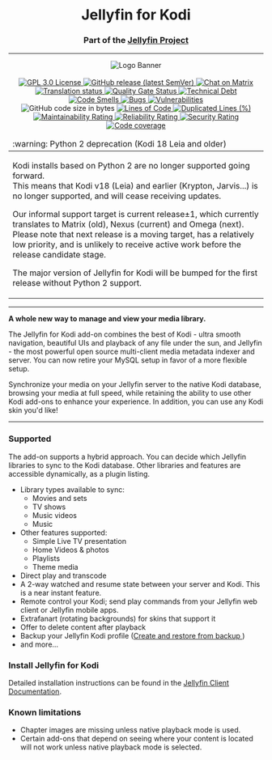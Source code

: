 <h1 align="center">Jellyfin for Kodi</h1>
<h3 align="center">Part of the <a href="https://jellyfin.org">Jellyfin Project</a></h3>

---

<p align="center">
<img alt="Logo Banner" src="https://raw.githubusercontent.com/jellyfin/jellyfin-ux/master/branding/SVG/banner-logo-solid.svg?sanitize=true"/>
<br/>
<br/>
<a href="https://github.com/jellyfin/jellyfin-kodi">
<img src="https://img.shields.io/github/license/jellyfin/jellyfin-kodi" alt="GPL 3.0 License" />
</a>
<a href="https://github.com/jellyfin/jellyfin-kodi/releases">
<img src="https://img.shields.io/github/v/release/jellyfin/jellyfin-kodi" alt="GitHub release (latest SemVer)" />
</a>
<a href="https://matrix.to/#/+jellyfin:matrix.org">
<img alt="Chat on Matrix" src="https://img.shields.io/matrix/jellyfin:matrix.org.svg?logo=matrix"/>
</a>
<br />
<a href="https://translate.jellyfin.org/engage/jellyfin/?utm_source=widget">
<img src="https://translate.jellyfin.org/widgets/jellyfin/-/jellyfin-kodi/svg-badge.svg" alt="Translation status" />
</a>
<a href="https://sonarcloud.io/dashboard?id=jellyfin_jellyfin-kodi">
<img src="https://sonarcloud.io/api/project_badges/measure?project=jellyfin_jellyfin-kodi&metric=alert_status" alt="Quality Gate Status" />
</a>
<a href="https://sonarcloud.io/dashboard?id=jellyfin_jellyfin-kodi">
<img src="https://sonarcloud.io/api/project_badges/measure?project=jellyfin_jellyfin-kodi&metric=sqale_index" alt="Technical Debt" />
</a>
<br />
<a href="https://sonarcloud.io/dashboard?id=jellyfin_jellyfin-kodi">
<img src="https://sonarcloud.io/api/project_badges/measure?project=jellyfin_jellyfin-kodi&metric=code_smells" alt="Code Smells" />
</a>
<a href="https://sonarcloud.io/dashboard?id=jellyfin_jellyfin-kodi">
<img src="https://sonarcloud.io/api/project_badges/measure?project=jellyfin_jellyfin-kodi&metric=bugs" alt="Bugs" />
</a>
<a href="https://sonarcloud.io/dashboard?id=jellyfin_jellyfin-kodi">
<img src="https://sonarcloud.io/api/project_badges/measure?project=jellyfin_jellyfin-kodi&metric=vulnerabilities" alt="Vulnerabilities" />
</a>
<br />
<img src="https://img.shields.io/github/languages/code-size/jellyfin/jellyfin-kodi" alt="GitHub code size in bytes" />
<a href="https://sonarcloud.io/dashboard?id=jellyfin_jellyfin-kodi">
<img src="https://sonarcloud.io/api/project_badges/measure?project=jellyfin_jellyfin-kodi&metric=ncloc" alt="Lines of Code" />
</a>
<a href="https://sonarcloud.io/dashboard?id=jellyfin_jellyfin-kodi">
<img src="https://sonarcloud.io/api/project_badges/measure?project=jellyfin_jellyfin-kodi&metric=duplicated_lines_density" alt="Duplicated Lines (%)" />
</a>
<br />
<a href="https://sonarcloud.io/dashboard?id=jellyfin_jellyfin-kodi">
<img src="https://sonarcloud.io/api/project_badges/measure?project=jellyfin_jellyfin-kodi&metric=sqale_rating" alt="Maintainability Rating" />
</a>
<a href="https://sonarcloud.io/dashboard?id=jellyfin_jellyfin-kodi">
<img src="https://sonarcloud.io/api/project_badges/measure?project=jellyfin_jellyfin-kodi&metric=reliability_rating" alt="Reliability Rating" />
</a>
<a href="https://sonarcloud.io/dashboard?id=jellyfin_jellyfin-kodi">
<img src="https://sonarcloud.io/api/project_badges/measure?project=jellyfin_jellyfin-kodi&metric=security_rating" alt="Security Rating" />
</a>
<br />
<a href="https://codecov.io/github/jellyfin/jellyfin-kodi"><img src="https://codecov.io/github/jellyfin/jellyfin-kodi/graph/badge.svg" alt="Code coverage" /></a>
</p>

<table>
  <thead>
    <tr>
      <td align="left">
        :warning: Python 2 deprecation (Kodi 18 Leia and older)
      </td>
    </tr>
  </thead>

  <tbody>
    <tr>
      <td>
        <p>
          Kodi installs based on Python 2 are no longer supported
          going forward.
          <br/>
          This means that Kodi v18 (Leia) and earlier
          (Krypton, Jarvis...) is no longer supported,
          and will cease receiving updates.
        </p>
        <p>
          Our informal support target is current release±1,
          which currently translates to Matrix (old), Nexus (current) and Omega (next).
          <br />
          Please note that next release is a moving target,
          has a relatively low priority,
          and is unlikely to receive active work before the release candidate stage.
        </p>
        <p>
          The major version of Jellyfin for Kodi will be bumped for the first release without Python 2 support.
        </p>
      </td>
    </tr>
  </tbody>
</table>

---

**A whole new way to manage and view your media library.**

The Jellyfin for Kodi add-on combines the best of Kodi - ultra smooth navigation, beautiful UIs and playback of any file under the sun, and Jellyfin - the most powerful open source multi-client media metadata indexer and server. You can now retire your MySQL setup in favor of a more flexible setup.

Synchronize your media on your Jellyfin server to the native Kodi database, browsing your media at full speed, while retaining the ability to use other Kodi add-ons to enhance your experience. In addition, you can use any Kodi skin you'd like!

---

### Supported

The add-on supports a hybrid approach. You can decide which Jellyfin libraries to sync to the Kodi database. Other libraries and features are accessible dynamically, as a plugin listing.

- Library types available to sync:
  - Movies and sets
  - TV shows
  - Music videos
  - Music
- Other features supported:
  - Simple Live TV presentation
  - Home Videos & photos
  - Playlists
  - Theme media
- Direct play and transcode
- A 2-way watched and resume state between your server and Kodi. This is a near instant feature.
- Remote control your Kodi; send play commands from your Jellyfin web client or Jellyfin mobile apps.
- Extrafanart (rotating backgrounds) for skins that support it
- Offer to delete content after playback
- Backup your Jellyfin Kodi profile ([Create and restore from backup
](https://web.archive.org/web/20190202213116/https://github.com/MediaBrowser/plugin.video.emby/wiki/create-and-restore-from-backup))
- and more...

### Install Jellyfin for Kodi

Detailed installation instructions can be found in the [Jellyfin Client Documentation](https://docs.jellyfin.org/general/clients/kodi.html).

<!-- Get started with the [wiki guide](https://github.com/MediaBrowser/plugin.video.emby/wiki) -->

### Known limitations

- Chapter images are missing unless native playback mode is used.
- Certain add-ons that depend on seeing where your content is located will not work unless native playback mode is selected.
